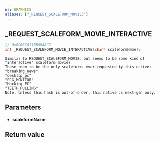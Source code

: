 ```yaml
---
ns: GRAPHICS
aliases: ["_REQUEST_SCALEFORM_MOVIE3"]
---
```

## _REQUEST_SCALEFORM_MOVIE_INTERACTIVE

```c
// 0xBD06C611BB9048C2
int _REQUEST_SCALEFORM_MOVIE_INTERACTIVE(char* scaleformName);
```

```
Similar to REQUEST_SCALEFORM_MOVIE, but seems to be some kind of "interactive" scaleform movie?  
These seem to be the only scaleforms ever requested by this native:  
"breaking_news"  
"desktop_pc"  
"ECG_MONITOR"  
"Hacking_PC"  
"TEETH_PULLING"  
Note: Unless this hash is out-of-order, this native is next-gen only.  
```

## Parameters
* **scaleformName**: 

## Return value
